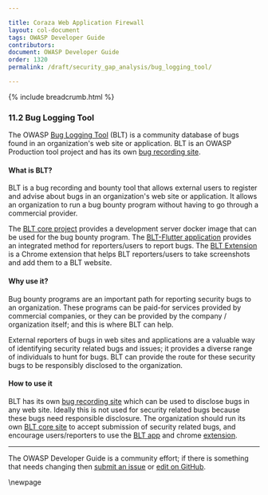 ```yaml
---

title: Coraza Web Application Firewall
layout: col-document
tags: OWASP Developer Guide
contributors:
document: OWASP Developer Guide
order: 1320
permalink: /draft/security_gap_analysis/bug_logging_tool/

---
```


{% include breadcrumb.html %}

### 11.2 Bug Logging Tool

The OWASP [Bug Logging Tool][blt] (BLT) is a community database of bugs found in an organization's web site or application.
BLT is an OWASP Production tool project and has its own [bug recording site][bltsite].

#### What is BLT?

BLT is a bug recording and bounty tool that allows external users to register and advise
about bugs in an organization's web site or application.
It allows an organization to run a bug bounty program without having to go through a commercial provider.

The [BLT core project][bltcore] provides a development server docker image that can be used for the
bug bounty program.
The [BLT-Flutter application][bltapp] provides an integrated method for reporters/users to report bugs.
The [BLT Extension][bltchrome] is a Chrome extension that helps BLT reporters/users
to take screenshots and add them to a BLT website.

#### Why use it?

Bug bounty programs are an important path for reporting security bugs to an organization.
These programs can be paid-for services provided by commercial companies, or they can be provided by
the company / organization itself; and this is where BLT can help.

External reporters of bugs in web sites and applications are a valuable way of identifying security
related bugs and issues; it provides a diverse range of individuals to hunt for bugs.
BLT can provide the route for these security bugs to be responsibly disclosed to the organization.

#### How to use it

BLT has its own [bug recording site][bltsite] which can be used to disclose bugs in any web site.
Ideally this is not used for security related bugs because these bugs need responsible disclosure.
The organization should run its own [BLT core site][bltcore] to accept submission of security related bugs,
and encourage users/reporters to use the [BLT app][bltapp] and chrome [extension][bltchrome].

----

The OWASP Developer Guide is a community effort; if there is something that needs changing
then [submit an issue][issue1102] or [edit on GitHub][edit1102].

[blt]: https://owasp.org/www-project-bug-logging-tool/
[bltchrome]: https://github.com/OWASP/BLT-Extension
[bltcore]: https://github.com/OWASP/BLT
[bltapp]: https://github.com/OWASP/BLT-Flutter
[bltsite]: https://blt.owasp.org/
[edit1102]: https://github.com/OWASP/www-project-developer-guide/blob/main/draft/13-security-gap-analysis/02-blt.md
[issue1102]: https://github.com/OWASP/www-project-developer-guide/issues/new?labels=content&template=request.md&title=Update:%2013-security-gap-analysis/02-blt

\newpage
